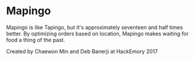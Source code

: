 # Mapingo
Mapingo is like Tapingo, but it's approximately seventeen and half times better. By optimizing orders based on location, Mapingo makes waiting for food a thing of the past.

Created by Chaewon Min and Deb Banerji at HackEmory 2017